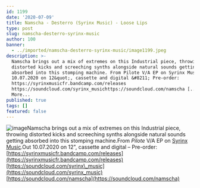 ```yaml
---
id: 1199
date: '2020-07-09'
title: Namscha - Desterro (Syrinx Music) - Loose Lips
type: post
slug: namscha-desterro-syrinx-music
author: 100
banner:
  - ../imported/namscha-desterro-syrinx-music/image1199.jpeg
description: >-
  Namscha brings out a mix of extremes on this Industrial piece, throwing
  distorted kicks and screeching synths alongside natural sounds getting
  absorbed into this stomping machine. From Pilote V/A EP on Syrinx Music. Out
  10.07.2020 on 12&quot;, cassette and digital &#8211; Pre-order:
  https://syrinxmusicfr.bandcamp.com/releases
  https://soundcloud.com/syrinx_musichttps://soundcloud.com/namscha [...]Read
  More...
published: true
tags: []
featured: false
---
```

![image](../../imported/namscha-desterro-syrinx-music/image1199.jpeg)Namscha brings out a mix of extremes on this Industrial piece, throwing distorted kicks and screeching synths alongside natural sounds getting absorbed into this stomping machine.From _Pilote_ V/A EP on [Syrinx Music](https://syrinxmusicfr.bandcamp.com/).Out 10.07.2020 on 12", cassette and digital – Pre-order: [](https://syrinxmusicfr.bandcamp.com/releases)[https://syrinxmusicfr.bandcamp.com/releases](https://syrinxmusicfr.bandcamp.com/releases)[https://soundcloud.com/syrinx\_music](https://soundcloud.com/syrinx_music)  
[](https://soundcloud.com/namscha)[https://soundcloud.com/namscha](https://soundcloud.com/namscha)